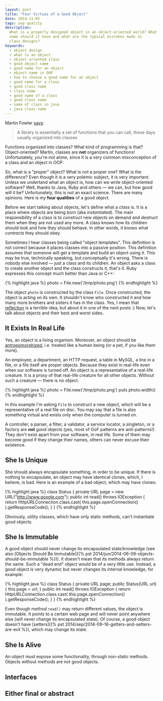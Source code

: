 ```yaml
---
layout: post
title: "Four Virtues of a Good Object"
date: 2014-11-05
tags: oop quality
description:
  What is a properly designed object in an object-oriented world? What
  name should it have and what are the typical mistakes made in
  class designs?
keywords:
  - object design
  - what is an object
  - object oriented class
  - good object name
  - good name for an object
  - object name in OOP
  - how to choose a good name for an object
  - good name for a class
  - good class name
  - class name
  - good name of a class
  - good class name
  - name of class in java
  - java class name
---
```


Martin Fowler [says](http://martinfowler.com/bliki/InversionOfControl.html):

> A library is essentially a set of functions that you can call,
these days usually organized into classes

Functions organized into classes? What kind of programming is that?
Object-oriented? Martin, classes are **not** organizers of functions!
Unfortunately, you're not alone, since it is a very common
misconception of a class and an object in OOP.

So, what is a "proper" object? What is not a proper one?
What is the difference? Even though it is a very polemic subject, it is very important.
Unless we undertand what an object is, how can
we write object-oriented software?
Well, thanks to Java, Ruby and others &mdash; we can, but how good will it be?
Unfortunately, this is not an exact science. There are many opinions.
Here is my **four qualities** of a good object.

<!--more-->

Before we start talking about objects, let's define what a *class* is. It
is a place where objects are being born (aka *instantiated*). The main responsibility
of a class is to *construct* new objects on demand and *destruct* them when
they are not used any more. A class knows how its children should look
and how they should behave. In other words, it knows what *contracts* they should obey.

Sometimes I hear classes being called "object templates". This definition is
not correct because it places classes into a passive position. This definition
assumes that someone will get a template and build an object using it.
This may be true, technically speaking, but conceptually it's wrong. There
is nobody else involved &mdash; just a class and its children. An
object asks a class to create another object and the class constructs it, that's it.
Ruby expresses this concept much better than Java or C++:

{% highlight java %}
photo = File.new('/tmp/photo.png')
{% endhighlight %}

The object `photo` is constructed by the class `File`. Once constructed,
the object is acting on its own. It shouldn't know who constructed it
and how many more brothers and sisters it has in the class. Yes, I mean
that [reflection](https://en.wikipedia.org/wiki/Reflection_%28computer_programming%29)
is a terrible idea, but about it in one of the next posts :)
Now, let's talk about objects and their best and worst sides.

## It Exists In Real Life

Yes, an object is a living organism. Moreover, an object
should be [antropomorphized](https://en.wikipedia.org/wiki/Anthropomorphism), i.e.
treated like a human being (or a pet, if you like them more).

An employee, a department, an HTTP request, a table in MySQL,
a line in a file, or a file itself are proper objects. Because they exist in
real-life even when our software is turned off. An object is a
representative of a real-life creature. It is a proxy of that
real-life creature for all other objects. Without
such a creature &mdash; there is no object.

{% highlight java %}
photo = File.new('/tmp/photo.png')
puts photo.width()
{% endhighlight %}

In this example I'm asking `File` to construct a new object, which will
be a representative of a real file on disc. You may say that a file
is also something virtual and exists only when the computer is turned on.

A controller, a parser, a filter, a validator, a service locator,
a singleton, or a factory are **not** good objects
(yes, most of GoF patterns are anti-patterns!).
They don't exist apart from your software, in real life. Some of them
may become good if they change their names, others can never excuse their
existence.

## She Is Unique

She should always encapsulate something, in order
to be unique. If there is nothing to encapsulate, an object may
have identical clones, which, I believe, is bad. Here is an example
of a bad object, which may have clones:

{% highlight java %}
class Status {
  private URL page = new URL("http://www.google.com");
  public int read() throws IOException {
    return HttpURLConnection.class.cast(
      this.page.openConnection()
    ).getResponseCode();
  }
}
{% endhighlight %}

Obviously, utility classes, which have only static methods,
can't instantiate good objects.

## She Is Immutable

A good object should never change its encapsulated state/knowledge
(see also [Objects Should Be Immutable]({% pst 2014/jun/2014-06-09-objects-should-be-immutable %})).
It doesn't mean that its methods always return the same. Such a "dead end" object
would be of a very little use. Instead, a good object is very dynamic
but never changes its internal knowledge, for example:

{% highlight java %}
class Status {
  private URL page;
  public Status(URL url) {
    this.page = url;
  }
  public int read() throws IOException {
    return HttpURLConnection.class.cast(
      this.page.openConnection()
    ).getResponseCode();
  }
}
{% endhighlight %}

Even though method `read()` may return different values, the
object is immutable. It points to a certain web page and will
never point anywhere else (will never change its encapsulated state).
Of course, a good object doesn't have
[setters]({% pst 2014/sep/2014-09-16-getters-and-setters-are-evil %}), which
may change its state.

## She Is Alive

An object must expose some functionality, through non-static methods.
Objects without methods are not good objects.

## Interfaces

## Either final or abstract
